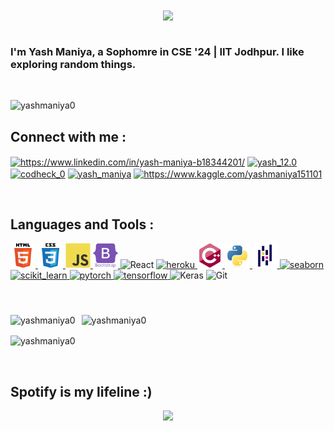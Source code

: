 <div align="center">
<img src="https://rishavanand.github.io/static/images/greetings.gif" align="center" style="width: 80%" />
</div>  

<br>

### I'm Yash Maniya, a Sophomre in CSE '24 | IIT Jodhpur. I like exploring random things.

<br/>  

<p align="left"> <img src="https://komarev.com/ghpvc/?username=yashmaniya0&label=Profile%20views&color=0e75b6&style=flat" alt="yashmaniya0" /> </p>


## Connect with me :

<p align="left">
<a href="https://www.linkedin.com/in/yash-maniya-b18344201/" target="blank"><img align="center" src="https://raw.githubusercontent.com/rahuldkjain/github-profile-readme-generator/master/src/images/icons/Social/linked-in-alt.svg" alt="https://www.linkedin.com/in/yash-maniya-b18344201/" height="30" width="40" /></a>
<a href="https://instagram.com/yash_12.0" target="blank"><img align="center" src="https://raw.githubusercontent.com/rahuldkjain/github-profile-readme-generator/master/src/images/icons/Social/instagram.svg" alt="yash_12.0" height="30" width="40" /></a>
<a href="https://www.codechef.com/users/codheck_0" target="blank"><img align="center" src="https://cdn.jsdelivr.net/npm/simple-icons@3.1.0/icons/codechef.svg" alt="codheck_0" height="30" width="40" /></a>
<a href="https://codeforces.com/profile/yash_maniya" target="blank"><img align="center" src="https://raw.githubusercontent.com/rahuldkjain/github-profile-readme-generator/master/src/images/icons/Social/codeforces.svg" alt="yash_maniya" height="30" width="40" /></a>
<a href="https://www.kaggle.com/yashmaniya151101" target="blank"><img align="center" src="https://raw.githubusercontent.com/rahuldkjain/github-profile-readme-generator/master/src/images/icons/Social/kaggle.svg" alt="https://www.kaggle.com/yashmaniya151101" height="30" width="40" /></a>
</p>

<br>

## Languages and Tools :

<p align="left"> 
<a href="https://www.w3.org/html/" target="_blank" rel="noreferrer"> <img src="https://raw.githubusercontent.com/devicons/devicon/master/icons/html5/html5-original-wordmark.svg" alt="html5" width="40" height="40"/> </a> 
<a href="https://www.w3schools.com/css/" target="_blank" rel="noreferrer"> <img src="https://raw.githubusercontent.com/devicons/devicon/master/icons/css3/css3-original-wordmark.svg" alt="css3" width="40" height="40"/> </a> 
<a href="https://developer.mozilla.org/en-US/docs/Web/JavaScript" target="_blank" rel="noreferrer"> <img src="https://raw.githubusercontent.com/devicons/devicon/master/icons/javascript/javascript-original.svg" alt="javascript" width="40" height="40"/> </a> 
<a href="https://getbootstrap.com" target="_blank" rel="noreferrer"> <img src="https://raw.githubusercontent.com/devicons/devicon/master/icons/bootstrap/bootstrap-plain-wordmark.svg" alt="bootstrap" width="40" height="40"/> </a> 
<img src="https://profilinator.rishav.dev/skills-assets/react-original-wordmark.svg" alt="React" height="40" />  
<a href="https://heroku.com" target="_blank" rel="noreferrer"> <img src="https://www.vectorlogo.zone/logos/heroku/heroku-icon.svg" alt="heroku" width="40" height="40"/> </a>
<a href="https://www.w3schools.com/cpp/" target="_blank" rel="noreferrer"> <img src="https://raw.githubusercontent.com/devicons/devicon/master/icons/cplusplus/cplusplus-original.svg" alt="cplusplus" width="40" height="40"/> </a> 
<a href="https://www.python.org" target="_blank" rel="noreferrer"> <img src="https://raw.githubusercontent.com/devicons/devicon/master/icons/python/python-original.svg" alt="python" width="40" height="40"/> </a> 
<a href="https://pandas.pydata.org/" target="_blank" rel="noreferrer"> <img src="https://raw.githubusercontent.com/devicons/devicon/2ae2a900d2f041da66e950e4d48052658d850630/icons/pandas/pandas-original.svg" alt="pandas" width="40" height="40"/> </a> 
<a href="https://seaborn.pydata.org/" target="_blank" rel="noreferrer"> <img src="https://seaborn.pydata.org/_images/logo-mark-lightbg.svg" alt="seaborn" width="40" height="40"/> </a> 
<a href="https://scikit-learn.org/" target="_blank" rel="noreferrer"> <img src="https://upload.wikimedia.org/wikipedia/commons/0/05/Scikit_learn_logo_small.svg" alt="scikit_learn" width="40" height="40"/> </a> 
<a href="https://pytorch.org/" target="_blank" rel="noreferrer"> <img src="https://www.vectorlogo.zone/logos/pytorch/pytorch-icon.svg" alt="pytorch" width="40" height="40"/> </a> 
<a href="https://www.tensorflow.org" target="_blank" rel="noreferrer"> <img src="https://www.vectorlogo.zone/logos/tensorflow/tensorflow-icon.svg" alt="tensorflow" width="40" height="40"/> </a> 
<img src="https://profilinator.rishav.dev/skills-assets/keras.png" alt="Keras" height="40" /> 
<img src="https://profilinator.rishav.dev/skills-assets/git-scm-icon.svg" alt="Git" height="40" />  
</p>

<br>
<p><img align="left" style="margin:10px 10px 0 0" src="https://github-readme-stats.vercel.app/api/top-langs?username=yashmaniya0&show_icons=true&locale=en&layout=compact" alt="yashmaniya0" /></p>

<div><img align="center" style="margin:10px 10px 0 0" src="https://github-readme-stats.vercel.app/api?username=yashmaniya0&show_icons=true&locale=en" alt="yashmaniya0" /></div>

<p><img align="center" src="https://github-readme-streak-stats.herokuapp.com/?user=yashmaniya0&" alt="yashmaniya0" /></p>


<br>

## **Spotify is my lifeline :)**
<div align="center"><img src="https://spotify-github-profile.vercel.app/api/view?uid=iswn0z10fwodchgzxt89h1956&cover_image=true&theme=default&bar_color=39c035&bar_color_cover=false" /></div> 
